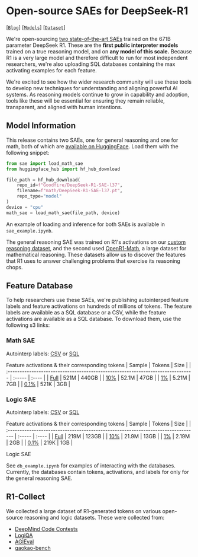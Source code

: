 # Open-source SAEs for DeepSeek-R1

[[`Blog`](https://www.goodfire.ai/blog/under-the-hood-of-a-reasoning-model)]
[[`Models`](https://huggingface.co/Goodfire/DeepSeek-R1-SAE-l37)]
[[`Dataset`](https://huggingface.co/datasets/Goodfire/r1-collect)] 

We're open-sourcing [two state-of-the-art
SAEs](https://huggingface.co/Goodfire/DeepSeek-R1-SAE-l37) trained on the 671B
parameter DeepSeek R1. These are the **first public interpreter models** trained
on a true reasoning model, and on **any model of this scale.** Because R1 is a
very large model and therefore difficult to run for most independent
researchers, we're also uploading SQL databases containing the max activating
examples for each feature.

We're excited to see how the wider research community will use these tools to
develop new techniques for understanding and aligning powerful AI systems. As
reasoning models continue to grow in capability and adoption, tools like these
will be essential for ensuring they remain reliable, transparent, and aligned
with human intentions. 

## Model Information

This release contains two SAEs, one for general reasoning and one for math, both
of which are [available on
HuggingFace](https://huggingface.co/Goodfire/DeepSeek-R1-SAE-l37). Load them
with the following snippet:

```python
from sae import load_math_sae
from huggingface_hub import hf_hub_download

file_path = hf_hub_download(
    repo_id=f"Goodfire/DeepSeek-R1-SAE-l37",
    filename=f"math/DeepSeek-R1-SAE-l37.pt",
    repo_type="model"
)
device = "cpu"
math_sae = load_math_sae(file_path, device)
```

An example of loading and inference for both SAEs is available in `sae_example.ipynb`.

The general reasoning SAE was trained on R1's activations on our [custom
reasoning dataset](https://huggingface.co/datasets/Goodfire/r1-collect), and the second
used [OpenR1-Math](https://huggingface.co/datasets/open-r1/OpenR1-Math-220k), a
large dataset for mathematical reasoning. These datasets allow us to discover
the features that R1 uses to answer challenging problems that exercise its
reasoning chops.

## Feature Database

To help researchers use these SAEs, we're publishing autointerped feature labels and feature activations on hundreds of millions of tokens.
The feature labels are available as a SQL database or a CSV, while the feature activations are available as a SQL database.
To download them, use the following s3 links:

### Math SAE

Autointerp labels: [CSV](https://goodfire-r1-features.s3.us-east-1.amazonaws.com/math/autointerp.csv) or [SQL](https://goodfire-r1-features.s3.us-east-1.amazonaws.com/math/autointerp.db)

Feature activations & their corresponding tokens
  | Sample                                                                          | Tokens | Size  |
  | :------------------------------------------------------------------------------ | :----- | :---- |
  | [Full](https://goodfire-r1-features.s3.us-east-1.amazonaws.com/math/math.ddb)     | 521M   | 440GB |
  | [10%](https://goodfire-r1-features.s3.us-east-1.amazonaws.com/math/math-10.ddb)   | 52.1M  | 47GB  |
  | [1%](https://goodfire-r1-features.s3.us-east-1.amazonaws.com/math/math-1.ddb)    | 5.21M  | 7GB   |
  | [0.1%](https://goodfire-r1-features.s3.us-east-1.amazonaws.com/math/math-0-1.ddb) | 521K   | 3GB   |

### Logic SAE

  Autointerp labels: [CSV](https://goodfire-r1-features.s3.us-east-1.amazonaws.com/logic/autointerp.csv) or [SQL](https://goodfire-r1-features.s3.us-east-1.amazonaws.com/logic/autointerp.db)

  Feature activations & their corresponding tokens
  | Sample                                                                            | Tokens | Size  |
  | :-------------------------------------------------------------------------------- | :----- | :---- |
  | [Full](https://goodfire-r1-features.s3.us-east-1.amazonaws.com/logic/logic.ddb)     | 219M   | 123GB |
  | [10%](https://goodfire-r1-features.s3.us-east-1.amazonaws.com/logic/logic-10.ddb)   | 21.9M  | 13GB  |
  | [1%](https://goodfire-r1-features.s3.us-east-1.amazonaws.com/logic/logic-1.ddb)    | 2.19M  | 2GB   |
  | [0.1%](https://goodfire-r1-features.s3.us-east-1.amazonaws.com/logic/logic-0-1.ddb) | 219K   | 1GB   |

Logic SAE

See `db_example.ipynb` for examples of interacting with the databases.
Currently, the databases contain tokens, activations, and labels for only
for the general reasoning SAE.

## R1-Collect

We collected a large dataset of R1-generated tokens on various open-source
reasoning and logic datasets. These were collected from:

- [DeepMind Code
  Contests](https://huggingface.co/datasets/deepmind/code_contests)
- [LogiQA](https://huggingface.co/datasets/lucasmccabe/logiqa)
- [AGIEval](https://huggingface.co/datasets/lighteval/agi_eval_en)
- [gaokao-bench](https://huggingface.co/datasets/RUCAIBox/gaokao-bench)
